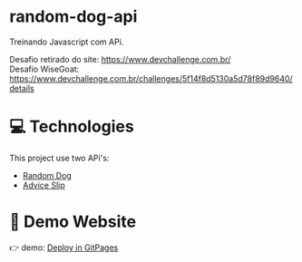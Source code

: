 # random-dog-api
Treinando Javascript com APi.

Desafio retirado do site: https://www.devchallenge.com.br/ <br>
Desafio WiseGoat: https://www.devchallenge.com.br/challenges/5f14f8d5130a5d78f89d9640/details

# :computer: Technologies
This project use two APi's:

* [Random Dog](https://random.dog/woof.json)      
* [Advice Slip](https://api.adviceslip.com/advice)        

# :eyes: Demo Website
👉  demo: [Deploy in GitPages](https://henrique-roldao.github.io/random-dog-api/)

